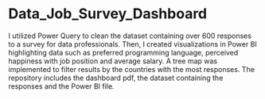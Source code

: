 # Data_Job_Survey_Dashboard
I utilized Power Query to clean the dataset containing over 600 responses to a survey for data professionals. Then, I created visualizations in Power BI highlighting data such as preferred programming language, perceived happiness with job position and average salary. A tree map was implemented to filter results by the countries with the most responses.
The repository includes the dashboard pdf, the dataset containing the responses and the Power BI file.
